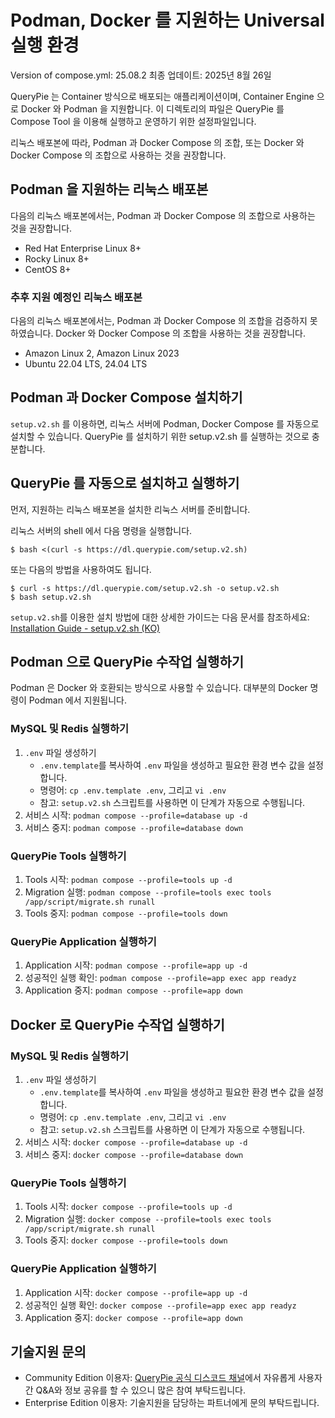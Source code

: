 # Podman, Docker 를 지원하는 Universal 실행 환경

Version of compose.yml: 25.08.2
최종 업데이트: 2025년 8월 26일

QueryPie 는 Container 방식으로 배포되는 애플리케이션이며, Container Engine 으로 Docker 와 Podman 을 지원합니다.
이 디렉토리의 파일은 QueryPie 를 Compose Tool 을 이용해 실행하고 운영하기 위한 설정파일입니다.

리눅스 배포본에 따라, Podman 과 Docker Compose 의 조합, 또는 Docker 와 Docker Compose 의 조합으로 사용하는 것을 권장합니다.

## Podman 을 지원하는 리눅스 배포본

다음의 리눅스 배포본에서는, Podman 과 Docker Compose 의 조합으로 사용하는 것을 권장합니다.

- Red Hat Enterprise Linux 8+
- Rocky Linux 8+
- CentOS 8+

### 추후 지원 예정인 리눅스 배포본

다음의 리눅스 배포본에서는, Podman 과 Docker Compose 의 조합을 검증하지 못하였습니다.
Docker 와 Docker Compose 의 조합을 사용하는 것을 권장합니다.

- Amazon Linux 2, Amazon Linux 2023
- Ubuntu 22.04 LTS, 24.04 LTS

## Podman 과 Docker Compose 설치하기

`setup.v2.sh` 를 이용하면, 리눅스 서버에 Podman, Docker Compose 를 자동으로 설치할 수 있습니다.
QueryPie 를 설치하기 위한 setup.v2.sh 를 실행하는 것으로 충분합니다.

## QueryPie 를 자동으로 설치하고 실행하기

먼저, 지원하는 리눅스 배포본을 설치한 리눅스 서버를 준비합니다.

리눅스 서버의 shell 에서 다음 명령을 실행합니다.
```shell
$ bash <(curl -s https://dl.querypie.com/setup.v2.sh)
```
또는 다음의 방법을 사용하여도 됩니다.
```shell
$ curl -s https://dl.querypie.com/setup.v2.sh -o setup.v2.sh
$ bash setup.v2.sh
```

`setup.v2.sh`를 이용한 설치 방법에 대한 상세한 가이드는 다음 문서를 참조하세요:
[Installation Guide - setup.v2.sh (KO)](https://querypie.atlassian.net/wiki/spaces/QCP/pages/1177321474/Installation+Guide+-+setup.v2.sh+KO)


## Podman 으로 QueryPie 수작업 실행하기

Podman 은 Docker 와 호환되는 방식으로 사용할 수 있습니다. 대부분의 Docker 명령이 Podman 에서 지원됩니다.

### MySQL 및 Redis 실행하기

1. `.env` 파일 생성하기
   - `.env.template`를 복사하여 `.env` 파일을 생성하고 필요한 환경 변수 값을 설정합니다.
   - 명령어: `cp .env.template .env`, 그리고 `vi .env`
   - 참고: `setup.v2.sh` 스크립트를 사용하면 이 단계가 자동으로 수행됩니다.
2. 서비스 시작: `podman compose --profile=database up -d`
3. 서비스 중지: `podman compose --profile=database down`

### QueryPie Tools 실행하기

1. Tools 시작: `podman compose --profile=tools up -d`
2. Migration 실행: `podman compose --profile=tools exec tools /app/script/migrate.sh runall`
3. Tools 중지: `podman compose --profile=tools down`

### QueryPie Application 실행하기

1. Application 시작: `podman compose --profile=app up -d`
2. 성공적인 실행 확인: `podman compose --profile=app exec app readyz`
3. Application 중지: `podman compose --profile=app down`

## Docker 로 QueryPie 수작업 실행하기

### MySQL 및 Redis 실행하기

1. `.env` 파일 생성하기
    - `.env.template`를 복사하여 `.env` 파일을 생성하고 필요한 환경 변수 값을 설정합니다.
    - 명령어: `cp .env.template .env`, 그리고 `vi .env`
    - 참고: `setup.v2.sh` 스크립트를 사용하면 이 단계가 자동으로 수행됩니다.
2. 서비스 시작: `docker compose --profile=database up -d`
3. 서비스 중지: `docker compose --profile=database down`

### QueryPie Tools 실행하기

1. Tools 시작: `docker compose --profile=tools up -d`
2. Migration 실행: `docker compose --profile=tools exec tools /app/script/migrate.sh runall`
3. Tools 중지: `docker compose --profile=tools down`

### QueryPie Application 실행하기

1. Application 시작: `docker compose --profile=app up -d`
2. 성공적인 실행 확인: `docker compose --profile=app exec app readyz`
3. Application 중지: `docker compose --profile=app down`

## 기술지원 문의

- Community Edition 이용자:
    [QueryPie 공식 디스코드 채널](https://discord.gg/Cu39M55gMk)에서 자유롭게 사용자 간 Q&A와 정보 공유를 할 수 있으니 많은 참여 부탁드립니다.
- Enterprise Edition 이용자:
    기술지원을 담당하는 파트너에게 문의 부탁드립니다.

